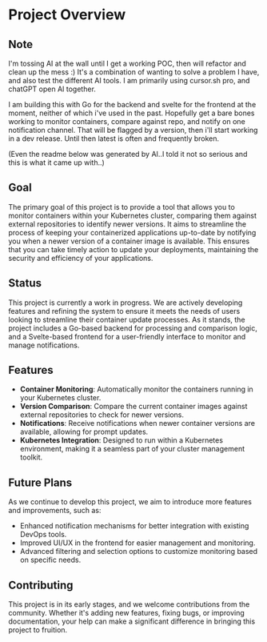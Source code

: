 # Project Overview

## Note
I'm tossing AI at the wall until I get a working POC, then will refactor and clean up the mess :) It's a combination of wanting to solve a problem I have, and also test the different AI tools. I am primarily using cursor.sh pro, and chatGPT open AI together. 

I am building this with Go for the backend and svelte for the frontend at the moment, neither of which i've used in the past. 
Hopefully get a bare bones working to monitor containers, compare against repo, and notify on one notification channel. That will be flagged by a version, then i'll start working in a dev release. Until then latest is often and frequently broken. 

(Even the readme below was generated by AI..I told it not so serious and this is what it came up with..)

## Goal

The primary goal of this project is to provide a tool that allows you to monitor containers within your Kubernetes cluster, comparing them against external repositories to identify newer versions. It aims to streamline the process of keeping your containerized applications up-to-date by notifying you when a newer version of a container image is available. This ensures that you can take timely action to update your deployments, maintaining the security and efficiency of your applications.

## Status

This project is currently a work in progress. We are actively developing features and refining the system to ensure it meets the needs of users looking to streamline their container update processes. As it stands, the project includes a Go-based backend for processing and comparison logic, and a Svelte-based frontend for a user-friendly interface to monitor and manage notifications.

## Features

- **Container Monitoring**: Automatically monitor the containers running in your Kubernetes cluster.
- **Version Comparison**: Compare the current container images against external repositories to check for newer versions.
- **Notifications**: Receive notifications when newer container versions are available, allowing for prompt updates.
- **Kubernetes Integration**: Designed to run within a Kubernetes environment, making it a seamless part of your cluster management toolkit.

## Future Plans

As we continue to develop this project, we aim to introduce more features and improvements, such as:

- Enhanced notification mechanisms for better integration with existing DevOps tools.
- Improved UI/UX in the frontend for easier management and monitoring.
- Advanced filtering and selection options to customize monitoring based on specific needs.

## Contributing

This project is in its early stages, and we welcome contributions from the community. Whether it's adding new features, fixing bugs, or improving documentation, your help can make a significant difference in bringing this project to fruition.

